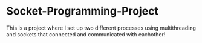 # Socket-Programming-Project
This is a project where I set up two different processes using multithreading and sockets that connected and communicated with eachother!
